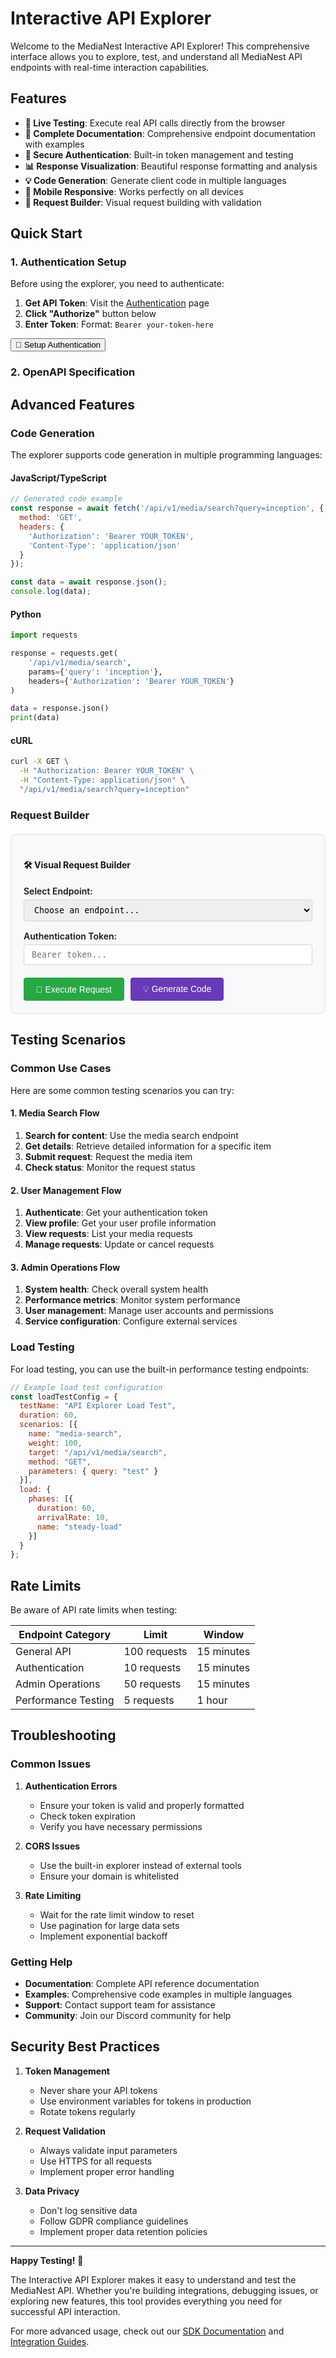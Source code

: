 # Interactive API Explorer

Welcome to the MediaNest Interactive API Explorer! This comprehensive interface allows you to explore, test, and understand all MediaNest API endpoints with real-time interaction capabilities.

## Features

- **🚀 Live Testing**: Execute real API calls directly from the browser
- **📖 Complete Documentation**: Comprehensive endpoint documentation with examples
- **🔐 Secure Authentication**: Built-in token management and testing
- **📊 Response Visualization**: Beautiful response formatting and analysis
- **💡 Code Generation**: Generate client code in multiple languages
- **📱 Mobile Responsive**: Works perfectly on all devices
- **🎯 Request Builder**: Visual request building with validation

## Quick Start

### 1. Authentication Setup

Before using the explorer, you need to authenticate:

1. **Get API Token**: Visit the [Authentication](/api/authentication/) page
2. **Click "Authorize"** button below
3. **Enter Token**: Format: `Bearer your-token-here`

<div class="auth-setup">
<button onclick="setupAuth()" class="auth-button">🔐 Setup Authentication</button>
</div>

### 2. OpenAPI Specification

<div class="swagger-container">
    <div id="swagger-ui"></div>
</div>

<script src="https://unpkg.com/swagger-ui-dist@4.15.5/swagger-ui-bundle.js"></script>
<script src="https://unpkg.com/swagger-ui-dist@4.15.5/swagger-ui-standalone-preset.js"></script>
<link rel="stylesheet" type="text/css" href="https://unpkg.com/swagger-ui-dist@4.15.5/swagger-ui.css" />

<script>
window.onload = function() {
  // Initialize Swagger UI
  const ui = SwaggerUIBundle({
    url: './OPENAPI_SPECIFICATION_V3.yaml',
    dom_id: '#swagger-ui',
    deepLinking: true,
    presets: [
      SwaggerUIBundle.presets.apis,
      SwaggerUIStandalonePreset
    ],
    plugins: [
      SwaggerUIBundle.plugins.DownloadUrl
    ],
    layout: "StandaloneLayout",
    theme: "dark",
    tryItOutEnabled: true,
    filter: true,
    displayRequestDuration: true,
    showExtensions: true,
    showCommonExtensions: true,
    requestInterceptor: function(request) {
      // Add authentication header if available
      const token = localStorage.getItem('medianest-token');
      if (token) {
        request.headers.Authorization = `Bearer ${token}`;
      }
      return request;
    },
    responseInterceptor: function(response) {
      // Log response for debugging
      console.log('API Response:', response);
      return response;
    },
    onComplete: function() {
      console.log('Swagger UI loaded successfully');
      
      // Auto-authenticate if token exists
      const token = localStorage.getItem('medianest-token');
      if (token) {
        autoAuthenticate(token);
      }
    }
  });

  // Custom authentication function
  window.setupAuth = function() {
    const token = prompt('Enter your MediaNest API token:');
    if (token) {
      localStorage.setItem('medianest-token', token);
      ui.preauthorizeApiKey('cookieAuth', token);
      alert('Authentication configured successfully!');
    }
  };

  function autoAuthenticate(token) {
    ui.preauthorizeApiKey('cookieAuth', token);
  }

  // Custom styling for MediaNest theme
  const style = document.createElement('style');
  style.textContent = `
    .swagger-ui .topbar {
      background-color: #673ab7;
      background-image: linear-gradient(135deg, #673ab7 0%, #9c27b0 100%);
    }
    
    .swagger-ui .info .title {
      color: #673ab7;
    }
    
    .swagger-ui .scheme-container {
      background: #f8f9fa;
      border: 1px solid #dee2e6;
      border-radius: 4px;
      padding: 10px;
    }
    
    .auth-setup {
      text-align: center;
      margin: 20px 0;
    }
    
    .auth-button {
      background: linear-gradient(135deg, #673ab7 0%, #9c27b0 100%);
      color: white;
      border: none;
      padding: 12px 24px;
      border-radius: 6px;
      font-size: 16px;
      cursor: pointer;
      transition: transform 0.2s, box-shadow 0.2s;
    }
    
    .auth-button:hover {
      transform: translateY(-2px);
      box-shadow: 0 4px 12px rgba(103, 58, 183, 0.3);
    }
    
    .swagger-container {
      margin: 20px 0;
      border: 1px solid #e0e0e0;
      border-radius: 8px;
      overflow: hidden;
    }
  `;
  document.head.appendChild(style);
};
</script>

## Advanced Features

### Code Generation

The explorer supports code generation in multiple programming languages:

#### JavaScript/TypeScript
```javascript
// Generated code example
const response = await fetch('/api/v1/media/search?query=inception', {
  method: 'GET',
  headers: {
    'Authorization': 'Bearer YOUR_TOKEN',
    'Content-Type': 'application/json'
  }
});

const data = await response.json();
console.log(data);
```

#### Python
```python
import requests

response = requests.get(
    '/api/v1/media/search',
    params={'query': 'inception'},
    headers={'Authorization': 'Bearer YOUR_TOKEN'}
)

data = response.json()
print(data)
```

#### cURL
```bash
curl -X GET \
  -H "Authorization: Bearer YOUR_TOKEN" \
  -H "Content-Type: application/json" \
  "/api/v1/media/search?query=inception"
```

### Request Builder

<div class="request-builder">
<h4>🛠️ Visual Request Builder</h4>

<div class="builder-section">
  <label for="endpoint-select">Select Endpoint:</label>
  <select id="endpoint-select" onchange="updateRequestBuilder()">
    <option value="">Choose an endpoint...</option>
    <option value="GET /api/v1/media/search">Search Media</option>
    <option value="POST /api/v1/media/request">Request Media</option>
    <option value="GET /api/v1/media/requests">Get User Requests</option>
    <option value="GET /api/v1/performance/metrics">Get Performance Metrics</option>
    <option value="GET /api/v1/plex/libraries">Get Plex Libraries</option>
  </select>
</div>

<div class="builder-section">
  <label for="auth-token">Authentication Token:</label>
  <input type="password" id="auth-token" placeholder="Bearer token..." />
</div>

<div id="parameters-section" class="builder-section" style="display: none;">
  <h5>Parameters:</h5>
  <div id="parameters-container"></div>
</div>

<div id="body-section" class="builder-section" style="display: none;">
  <label for="request-body">Request Body:</label>
  <textarea id="request-body" rows="8" placeholder="JSON request body..."></textarea>
</div>

<div class="builder-actions">
  <button onclick="executeRequest()" class="execute-btn">🚀 Execute Request</button>
  <button onclick="generateCode()" class="generate-btn">💡 Generate Code</button>
</div>

<div id="response-section" class="response-section" style="display: none;">
  <h5>Response:</h5>
  <div class="response-tabs">
    <button onclick="showResponseTab('body')" class="tab-btn active">Response Body</button>
    <button onclick="showResponseTab('headers')" class="tab-btn">Headers</button>
    <button onclick="showResponseTab('curl')" class="tab-btn">cURL</button>
  </div>
  <div id="response-content" class="response-content"></div>
</div>
</div>

<script>
const endpointConfigs = {
  'GET /api/v1/media/search': {
    parameters: [
      { name: 'query', type: 'string', required: true, description: 'Search query' },
      { name: 'page', type: 'number', required: false, description: 'Page number' }
    ]
  },
  'POST /api/v1/media/request': {
    body: {
      title: 'string (required)',
      mediaType: 'movie | tv (required)',
      tmdbId: 'string (required)',
      seasons: 'number[] (optional, TV only)'
    }
  },
  'GET /api/v1/media/requests': {
    parameters: [
      { name: 'page', type: 'number', required: false, description: 'Page number' },
      { name: 'status', type: 'string', required: false, description: 'Filter by status' },
      { name: 'mediaType', type: 'string', required: false, description: 'Filter by media type' }
    ]
  },
  'GET /api/v1/performance/metrics': {
    parameters: [
      { name: 'timeRange', type: 'string', required: false, description: 'Time range (5m, 1h, 6h, 24h)' },
      { name: 'metrics', type: 'array', required: false, description: 'Specific metrics to include' }
    ]
  },
  'GET /api/v1/plex/libraries': {
    parameters: []
  }
};

function updateRequestBuilder() {
  const endpoint = document.getElementById('endpoint-select').value;
  const config = endpointConfigs[endpoint];
  
  if (!config) {
    document.getElementById('parameters-section').style.display = 'none';
    document.getElementById('body-section').style.display = 'none';
    return;
  }
  
  // Update parameters
  if (config.parameters) {
    const parametersContainer = document.getElementById('parameters-container');
    parametersContainer.innerHTML = '';
    
    config.parameters.forEach(param => {
      const paramDiv = document.createElement('div');
      paramDiv.className = 'parameter-input';
      paramDiv.innerHTML = `
        <label>${param.name} ${param.required ? '(required)' : '(optional)'}:</label>
        <input type="${param.type === 'number' ? 'number' : 'text'}" 
               id="param-${param.name}" 
               placeholder="${param.description}" 
               ${param.required ? 'required' : ''} />
      `;
      parametersContainer.appendChild(paramDiv);
    });
    
    document.getElementById('parameters-section').style.display = 'block';
  } else {
    document.getElementById('parameters-section').style.display = 'none';
  }
  
  // Update body section
  if (config.body) {
    const bodyTextarea = document.getElementById('request-body');
    bodyTextarea.value = JSON.stringify(config.body, null, 2);
    document.getElementById('body-section').style.display = 'block';
  } else {
    document.getElementById('body-section').style.display = 'none';
  }
}

async function executeRequest() {
  const endpoint = document.getElementById('endpoint-select').value;
  const token = document.getElementById('auth-token').value;
  
  if (!endpoint) {
    alert('Please select an endpoint');
    return;
  }
  
  if (!token) {
    alert('Please enter an authentication token');
    return;
  }
  
  const [method, path] = endpoint.split(' ');
  const baseUrl = 'https://api.medianest.app/v1'; // Update with your actual API URL
  
  try {
    const config = endpointConfigs[endpoint];
    let url = baseUrl + path.replace('/api/v1', '');
    let body = null;
    
    // Build query parameters
    if (config.parameters) {
      const params = new URLSearchParams();
      config.parameters.forEach(param => {
        const value = document.getElementById(`param-${param.name}`)?.value;
        if (value) {
          params.append(param.name, value);
        }
      });
      if (params.toString()) {
        url += '?' + params.toString();
      }
    }
    
    // Build request body
    if (method !== 'GET' && config.body) {
      const bodyText = document.getElementById('request-body').value;
      if (bodyText.trim()) {
        body = JSON.stringify(JSON.parse(bodyText));
      }
    }
    
    const response = await fetch(url, {
      method,
      headers: {
        'Authorization': `Bearer ${token}`,
        'Content-Type': 'application/json'
      },
      body
    });
    
    const responseData = await response.json();
    
    // Display response
    document.getElementById('response-section').style.display = 'block';
    displayResponse({
      status: response.status,
      statusText: response.statusText,
      headers: Object.fromEntries(response.headers.entries()),
      body: responseData,
      url,
      method,
      requestBody: body
    });
    
  } catch (error) {
    alert(`Request failed: ${error.message}`);
  }
}

function displayResponse(response) {
  const contentDiv = document.getElementById('response-content');
  
  contentDiv.innerHTML = `
    <div class="response-status ${response.status >= 200 && response.status < 300 ? 'success' : 'error'}">
      ${response.status} ${response.statusText}
    </div>
    <pre class="response-body">${JSON.stringify(response.body, null, 2)}</pre>
  `;
  
  // Store response data for other tabs
  window.currentResponse = response;
}

function showResponseTab(tab) {
  const contentDiv = document.getElementById('response-content');
  const response = window.currentResponse;
  
  if (!response) return;
  
  // Update tab buttons
  document.querySelectorAll('.tab-btn').forEach(btn => btn.classList.remove('active'));
  event.target.classList.add('active');
  
  switch (tab) {
    case 'body':
      contentDiv.innerHTML = `
        <div class="response-status ${response.status >= 200 && response.status < 300 ? 'success' : 'error'}">
          ${response.status} ${response.statusText}
        </div>
        <pre class="response-body">${JSON.stringify(response.body, null, 2)}</pre>
      `;
      break;
    case 'headers':
      contentDiv.innerHTML = `
        <pre class="response-headers">${JSON.stringify(response.headers, null, 2)}</pre>
      `;
      break;
    case 'curl':
      const curlCommand = generateCurlCommand(response);
      contentDiv.innerHTML = `
        <pre class="curl-command">${curlCommand}</pre>
        <button onclick="copyCurl()" class="copy-btn">📋 Copy cURL</button>
      `;
      break;
  }
}

function generateCurlCommand(response) {
  const token = document.getElementById('auth-token').value;
  let curl = `curl -X ${response.method} \\\n`;
  curl += `  -H "Authorization: Bearer ${token}" \\\n`;
  curl += `  -H "Content-Type: application/json" \\\n`;
  
  if (response.requestBody) {
    curl += `  -d '${response.requestBody}' \\\n`;
  }
  
  curl += `  "${response.url}"`;
  
  return curl;
}

function copyCurl() {
  const curlCommand = document.querySelector('.curl-command').textContent;
  navigator.clipboard.writeText(curlCommand);
  alert('cURL command copied to clipboard!');
}

function generateCode() {
  const endpoint = document.getElementById('endpoint-select').value;
  if (!endpoint) {
    alert('Please select an endpoint first');
    return;
  }
  
  const language = prompt('Select language:\n1. JavaScript\n2. Python\n3. cURL\n\nEnter 1, 2, or 3:');
  
  // Implementation for code generation would go here
  alert('Code generation feature coming soon!');
}
</script>

<style>
.request-builder {
  background: #f8f9fa;
  border: 1px solid #dee2e6;
  border-radius: 8px;
  padding: 20px;
  margin: 20px 0;
}

.builder-section {
  margin-bottom: 15px;
}

.builder-section label {
  display: block;
  font-weight: 600;
  margin-bottom: 5px;
}

.builder-section input,
.builder-section select,
.builder-section textarea {
  width: 100%;
  padding: 8px 12px;
  border: 1px solid #ced4da;
  border-radius: 4px;
  font-family: monospace;
}

.parameter-input {
  margin-bottom: 10px;
}

.builder-actions {
  display: flex;
  gap: 10px;
  margin-top: 20px;
}

.execute-btn,
.generate-btn {
  padding: 10px 20px;
  border: none;
  border-radius: 4px;
  font-size: 14px;
  cursor: pointer;
  transition: background-color 0.2s;
}

.execute-btn {
  background: #28a745;
  color: white;
}

.execute-btn:hover {
  background: #218838;
}

.generate-btn {
  background: #673ab7;
  color: white;
}

.generate-btn:hover {
  background: #5e35b1;
}

.response-section {
  background: white;
  border: 1px solid #dee2e6;
  border-radius: 4px;
  margin-top: 20px;
  overflow: hidden;
}

.response-tabs {
  background: #f8f9fa;
  border-bottom: 1px solid #dee2e6;
  display: flex;
}

.tab-btn {
  padding: 10px 20px;
  border: none;
  background: transparent;
  cursor: pointer;
  border-bottom: 2px solid transparent;
}

.tab-btn.active {
  border-bottom-color: #673ab7;
  background: white;
}

.response-content {
  padding: 15px;
}

.response-status {
  padding: 8px 12px;
  border-radius: 4px;
  margin-bottom: 10px;
  font-family: monospace;
  font-weight: 600;
}

.response-status.success {
  background: #d4edda;
  color: #155724;
}

.response-status.error {
  background: #f8d7da;
  color: #721c24;
}

.response-body,
.response-headers,
.curl-command {
  background: #f8f9fa;
  border: 1px solid #dee2e6;
  border-radius: 4px;
  padding: 15px;
  overflow-x: auto;
  font-family: 'Courier New', monospace;
  font-size: 12px;
  line-height: 1.4;
}

.copy-btn {
  margin-top: 10px;
  padding: 6px 12px;
  background: #673ab7;
  color: white;
  border: none;
  border-radius: 4px;
  cursor: pointer;
  font-size: 12px;
}

.copy-btn:hover {
  background: #5e35b1;
}
</style>

## Testing Scenarios

### Common Use Cases

Here are some common testing scenarios you can try:

#### 1. Media Search Flow
1. **Search for content**: Use the media search endpoint
2. **Get details**: Retrieve detailed information for a specific item
3. **Submit request**: Request the media item
4. **Check status**: Monitor the request status

#### 2. User Management Flow
1. **Authenticate**: Get your authentication token
2. **View profile**: Get your user profile information
3. **View requests**: List your media requests
4. **Manage requests**: Update or cancel requests

#### 3. Admin Operations Flow
1. **System health**: Check overall system health
2. **Performance metrics**: Monitor system performance
3. **User management**: Manage user accounts and permissions
4. **Service configuration**: Configure external services

### Load Testing

For load testing, you can use the built-in performance testing endpoints:

```javascript
// Example load test configuration
const loadTestConfig = {
  testName: "API Explorer Load Test",
  duration: 60,
  scenarios: [{
    name: "media-search",
    weight: 100,
    target: "/api/v1/media/search",
    method: "GET",
    parameters: { query: "test" }
  }],
  load: {
    phases: [{
      duration: 60,
      arrivalRate: 10,
      name: "steady-load"
    }]
  }
};
```

## Rate Limits

Be aware of API rate limits when testing:

| Endpoint Category | Limit | Window |
|------------------|-------|---------|
| General API | 100 requests | 15 minutes |
| Authentication | 10 requests | 15 minutes |
| Admin Operations | 50 requests | 15 minutes |
| Performance Testing | 5 requests | 1 hour |

## Troubleshooting

### Common Issues

1. **Authentication Errors**
   - Ensure your token is valid and properly formatted
   - Check token expiration
   - Verify you have necessary permissions

2. **CORS Issues**
   - Use the built-in explorer instead of external tools
   - Ensure your domain is whitelisted

3. **Rate Limiting**
   - Wait for the rate limit window to reset
   - Use pagination for large data sets
   - Implement exponential backoff

### Getting Help

- **Documentation**: Complete API reference documentation
- **Examples**: Comprehensive code examples in multiple languages
- **Support**: Contact support team for assistance
- **Community**: Join our Discord community for help

## Security Best Practices

1. **Token Management**
   - Never share your API tokens
   - Use environment variables for tokens in production
   - Rotate tokens regularly

2. **Request Validation**
   - Always validate input parameters
   - Use HTTPS for all requests
   - Implement proper error handling

3. **Data Privacy**
   - Don't log sensitive data
   - Follow GDPR compliance guidelines
   - Implement proper data retention policies

---

**Happy Testing!** 🚀

The Interactive API Explorer makes it easy to understand and test the MediaNest API. Whether you're building integrations, debugging issues, or exploring new features, this tool provides everything you need for successful API interaction.

For more advanced usage, check out our [SDK Documentation](/developers/sdks/) and [Integration Guides](/developers/integration/).